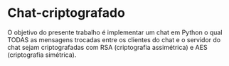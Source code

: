 # Chat-criptografado
O objetivo do presente trabalho é implementar um chat em Python o qual TODAS as mensagens trocadas entre os clientes do chat e o servidor do chat sejam criptografadas com RSA (criptografia assimétrica) e AES (criptografia simétrica).
